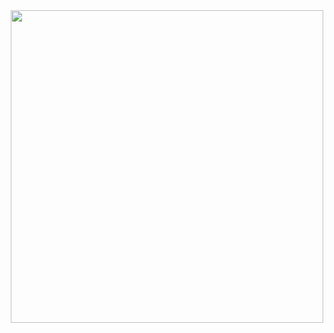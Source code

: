<div align="center">
<img src="https://raw.githubusercontent.com/lymieux/lymieux/main/media/readme.svg" class="center" width="500">
</div>
